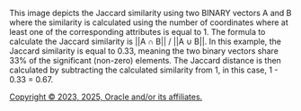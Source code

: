 This image depicts the Jaccard similarity using two BINARY
            vectors A and B where the similarity is calculated using the number of coordinates where
            at least one of the corresponding attributes is equal to 1. The formula to calculate the
            Jaccard similarity is ||A ∩ B|| / ||A ∪ B||. In this example, the
            Jaccard similarity is equal to 0.33, meaning the two binary vectors share 33% of the
            significant (non-zero) elements. The Jaccard distance is then calculated by subtracting
            the calculated similarity from 1, in this case, 1 - 0.33 = 0.67.

[Copyright © 2023, 2025, Oracle and/or its affiliates.](../../../dcommon/html/cpyr.htm)

